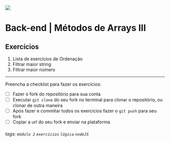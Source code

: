 ![](https://i.imgur.com/xG74tOh.png)

# Back-end | Métodos de Arrays III

## Exercícios

1. Lista de exercícios de Ordenação
2. Filtrar maior string
3. Filtrar maior número

---

Preencha a checklist para fazer os exercícios:

-   [ ] Fazer o fork do repositório para sua conta
-   [ ] Executar `git clone` do seu fork no terminal para clonar o repositório, ou clonar de outra maneira
-   [ ] Após fazer e commitar todos os exercícios fazer o `git push` para seu fork
-   [ ] Copiar a url do seu fork e enviar na plataforma

###### tags: `módulo 2` `exercícios` `lógica` `nodeJS`